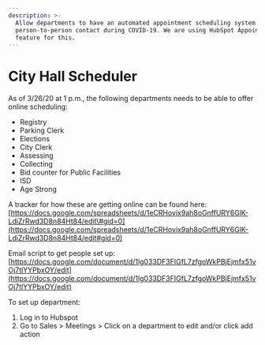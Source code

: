 ```yaml
---
description: >-
  Allow departments to have an automated appointment scheduling system to limit
  person-to-person contact during COVID-19. We are using HubSpot Appointment
  feature for this.
---
```


# City Hall Scheduler

As of 3/26/20 at 1 p.m., the following departments needs to be able to offer online scheduling:

* Registry 
* Parking Clerk 
* Elections 
* City Clerk 
* Assessing 
* Collecting 
* Bid counter for Public Facilities 
* ISD 
* Age Strong 

A tracker for how these are getting online can be found here: [https://docs.google.com/spreadsheets/d/1eCRHovix9ah8oGnffURY6GlK-LdiZrRwd3D8n84Ht84/edit\#gid=0](https://docs.google.com/spreadsheets/d/1eCRHovix9ah8oGnffURY6GlK-LdiZrRwd3D8n84Ht84/edit#gid=0)

Email script to get people set up: [https://docs.google.com/document/d/1lg033DF3FIGfL7zfgoWkPBjEjmfx51vOj7tlYYPbxOY/edit](https://docs.google.com/document/d/1lg033DF3FIGfL7zfgoWkPBjEjmfx51vOj7tlYYPbxOY/edit)

To set up department:

1. Log in to Hubspot
2. Go to Sales &gt; Meetings &gt; Click on a department to edit and/or click add action



